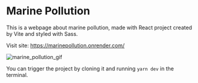 # Marine Pollution
This is a webpage about marine pollution, made with React project created by Vite and styled with Sass.

Visit site: https://marinepollution.onrender.com/

![marine_pollution_gif](/src/assets/marine_pollution.gif)

You can trigger the project by cloning it and running `yarn dev` in the terminal.
